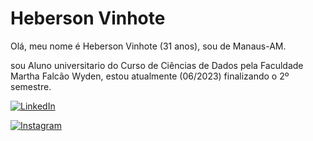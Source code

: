 # Heberson Vinhote

Olá, meu nome é Heberson Vinhote (31 anos), sou de Manaus-AM.

sou Aluno universitario do Curso de Ciências de Dados pela Faculdade Martha Falcão Wyden, estou atualmente (06/2023) finalizando o 2º semestre.

[![LinkedIn](https://img.shields.io/badge/LinkedIn-000?style=for-the-badge&logo=linkedin&logoColor=0E76A8)](https://www.linkedin.com/in/heberson-vinhote-a7b1bb153/)

[![Instagram](https://img.shields.io/badge/Instagram-000?style=for-the-badge&logo=instagram)](https://www.instagram.com/vinhote.h/)